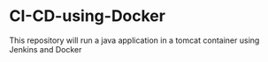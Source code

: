 # CI-CD-using-Docker
This repository will run a java application in a tomcat container using  Jenkins and Docker
